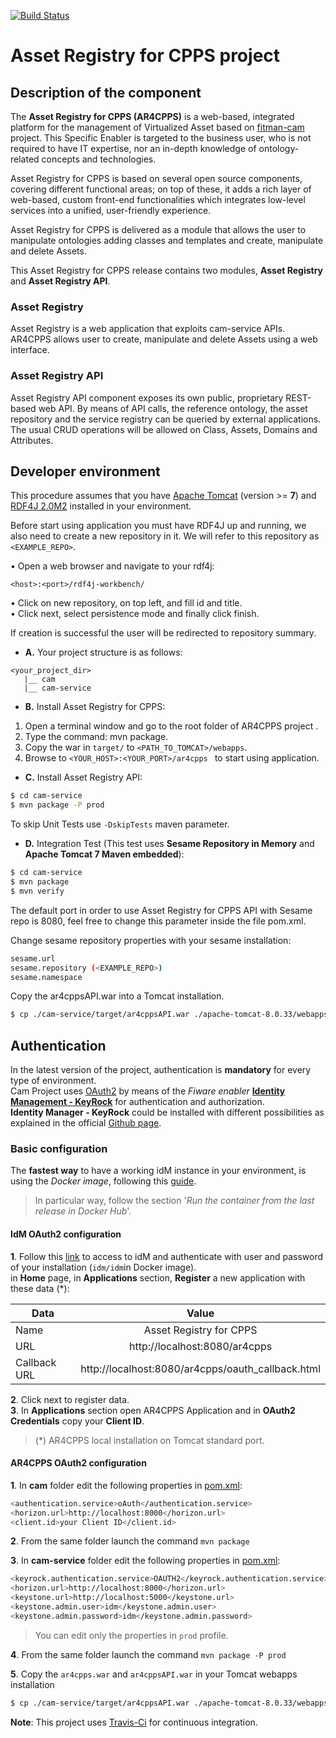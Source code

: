 [![Build Status](https://travis-ci.org/BEinCPPS/asset-registry-for-cpps.svg?branch=master)](https://travis-ci.org/BEinCPPS/asset-registry-for-cpps)

# Asset Registry for CPPS project

## Description of the component

The **Asset Registry for CPPS (AR4CPPS)** is a web-based, integrated platform for the management of Virtualized Asset based on [fitman-cam](https://github.com/BEinCPPS/fitman-cam) project. This Specific Enabler is targeted to the business user, who is not required to have IT expertise, nor an in-depth knowledge of ontology-related concepts and technologies.

Asset Registry for CPPS is based on several open source components, covering different functional areas; on top of these, it adds a rich layer of web-based, custom front-end functionalities which integrates low-level services into a unified, user-friendly experience.

Asset Registry for CPPS is delivered as a module that allows the user to manipulate ontologies adding classes and templates and create, manipulate and delete Assets.


This Asset Registry for CPPS release contains two modules, **Asset Registry** and **Asset Registry API**.
 
### Asset Registry

Asset Registry is a web application that exploits cam-service APIs. AR4CPPS allows user to create, manipulate and delete Assets using a web interface.

### Asset Registry API

Asset Registry API component exposes its own public, proprietary REST-based web API. By means of API calls, the reference ontology, the asset repository and the service registry can be queried by external applications. The usual CRUD operations will be allowed on Class, Assets, Domains and Attributes.
	
## Developer environment

This procedure assumes that you have [Apache Tomcat](https://tomcat.apache.org/download-80.cgi) (version >= **7**)
and [RDF4J 2.0M2](http://rdf4j.org/download/) installed in your environment.

Before start using application you must have RDF4J up and running, we also need to create a new repository in it. 
We will refer to this repository as ```<EXAMPLE_REPO>```.

• Open a web browser and navigate to your rdf4j:
 ```
 <host>:<port>/rdf4j-workbench/
 ```

• Click on new repository, on top left, and fill id and title.<br/>
• Click next, select persistence mode and finally click finish.<br/>

If creation is successful the user will be redirected to repository summary.


+ **A.** Your project structure is as follows: <br/>

```
<your_project_dir>
   |__ cam
   |__ cam-service
```

+ **B.** Install Asset Registry for CPPS: <br/>

1.	Open a terminal window and go to the root folder of AR4CPPS project .
2.	Type the command: mvn package.
3.	Copy the war in ```target/``` to ```<PATH_TO_TOMCAT>/webapps```.
4.	Browse to ```<YOUR_HOST>:<YOUR_PORT>/ar4cpps ``` to start using application.

+ **C.** Install Asset Registry API:<br/>
```bash
$ cd cam-service
$ mvn package -P prod
```

To skip Unit Tests use ``-DskipTests`` maven parameter.

+ **D.** Integration Test (This test uses **Sesame Repository in Memory** and **Apache Tomcat 7 Maven embedded**):

```bash
$ cd cam-service
$ mvn package
$ mvn verify 
```

The default port in order to use Asset Registry for CPPS API with Sesame repo is 8080, feel free to change this parameter inside the file pom.xml.

Change sesame repository properties with your sesame installation: 

```bash
sesame.url
sesame.repository (<EXAMPLE_REPO>)
sesame.namespace
```

Copy the ar4cppsAPI.war into a Tomcat installation.

```bash
$ cp ./cam-service/target/ar4cppsAPI.war ./apache-tomcat-8.0.33/webapps
```

## Authentication
In the latest version of the project, authentication is **mandatory** for every type of environment.<br/>
Cam Project uses [OAuth2](https://oauth.net/2/) by means of the *Fiware enabler* **[Identity Management - KeyRock](https://catalogue.fiware.org/enablers/identity-management-keyrock)** for authentication and authorization.<br/>
**Identity Manager - KeyRock** could be installed with different possibilities as explained in the official [Github page](https://github.com/ging/fiware-idm). <br/>

### Basic configuration
The **fastest way** to have a working idM instance in your environment, is using the *Docker image*, following this [guide](https://github.com/ging/fiware-idm/blob/master/extras/docker/README.md).
>In particular way, follow the section '*Run the container from the last release in Docker Hub*'.

#### IdM OAuth2 configuration
**1**. Follow this [link](http://localhost:8000) to access to idM and authenticate with user and password of your installation (`idm/idm`in Docker image).<br/>
in **Home** page, in **Applications** section, **Register** a new application with these data (*):

| Data        | Value                                           | 
| ------------- |:---------------------------------------------:| 
| Name		    | Asset Registry for CPPS			                | 
| URL           | http://localhost:8080/ar4cpps                     | 
| Callback URL  | http://localhost:8080/ar4cpps/oauth_callback.html |

**2**. Click next to register data.<br/>
**3**. In **Applications** section open AR4CPPS Application and in **OAuth2 Credentials** copy your **Client ID**.
>(*) AR4CPPS local installation on Tomcat standard port.

#### AR4CPPS OAuth2 configuration
**1**. In **cam** folder edit the following properties in [pom.xml](https://github.com/BEinCPPS/asset-registry-for-cpps/blob/master/cam/pom.xml):

```bash
<authentication.service>oAuth</authentication.service>
<horizon.url>http://localhost:8000</horizon.url>
<client.id>your Client ID</client.id>
```
**2**. From the same folder launch the command `mvn package`

**3**. In **cam-service** folder edit the following properties in [pom.xml](https://github.com/BEinCPPS/asset-registry-for-cpps/blob/master/cam-service/pom.xml):
 
```bash
<keyrock.authentication.service>OAUTH2</keyrock.authentication.service>
<horizon.url>http://localhost:8000</horizon.url>
<keystone.url>http://localhost:5000</keystone.url>
<keystone.admin.user>idm</keystone.admin.user>
<keystone.admin.password>idm</keystone.admin.password> 
```
>You can edit only the properties in `prod` profile.

**4**. From the same folder launch the command `mvn package -P prod`

**5**. Copy the `ar4cpps.war` and `ar4cppsAPI.war` in your Tomcat webapps installation
```bash
$ cp ./cam-service/target/ar4cppsAPI.war ./apache-tomcat-8.0.33/webapps && ./cam/target/ar4cpps.war ./apache-tomcat-8.0.33/webapps
```


**Note**: This project uses [Travis-Ci](https://travis-ci.org/) for continuous integration.
